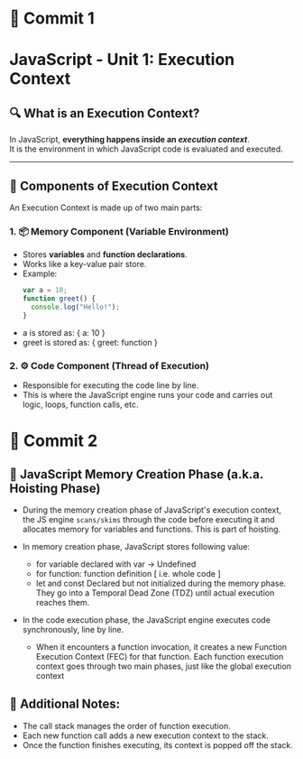# 📝 Commit 1

# JavaScript - Unit 1: Execution Context

## 🔍 What is an Execution Context?

In JavaScript, **everything happens inside an _execution context_**.  
It is the environment in which JavaScript code is evaluated and executed.

---

## 🧠 Components of Execution Context

An Execution Context is made up of two main parts:

### 1. 📦 Memory Component (Variable Environment)

- Stores **variables** and **function declarations**.
- Works like a key-value pair store.
- Example:
  ```js
  var a = 10;
  function greet() {
    console.log("Hello!");
  }
  ```
- a is stored as: { a: 10 }
- greet is stored as: { greet: function }

### 2. ⚙️ Code Component (Thread of Execution)

- Responsible for executing the code line by line.
- This is where the JavaScript engine runs your code and carries out logic, loops, function calls, etc.

# 📝 Commit 2

## 🧠 JavaScript Memory Creation Phase (a.k.a. Hoisting Phase)

- During the memory creation phase of JavaScript's execution context, the JS engine `scans/skims` through the code before executing it and allocates memory for variables and functions. This is part of hoisting.

- In memory creation phase, JavaScript stores following value:
  - for variable declared with var -> Undefined
  - for function: function definition [ i.e. whole code ]
  - let and const Declared but not initialized during the memory phase. They go into a Temporal Dead Zone (TDZ) until actual execution reaches them.
- In the code execution phase, the JavaScript engine executes code synchronously, line by line.
  - When it encounters a function invocation, it creates a new Function Execution Context (FEC) for that function. Each function execution context goes through two main phases, just like the global execution context

## 🧠 Additional Notes:

- The call stack manages the order of function execution.
- Each new function call adds a new execution context to the stack.
- Once the function finishes executing, its context is popped off the stack.
